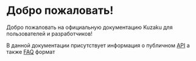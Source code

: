 # Добро пожаловать!

Добро пожаловать на официальную документацию Kuzaku для пользователей и разработчиков!

В данной документации присутствует информация о публичном [API](public-api.md) а также [FAQ](get-started/faq.md) формат


